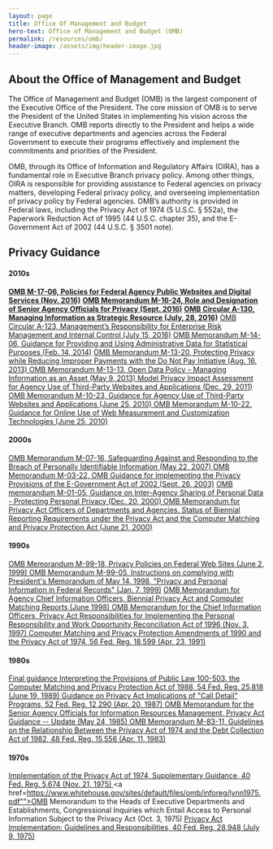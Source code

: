 ```yaml
---
layout: page
title: Office Of Management and Budget
hero-text: Office of Management and Budget (OMB)
permalink: /resources/omb/
header-image: /assets/img/header-image.jpg
---
```

## About the Office of Management and Budget
The Office of Management and Budget (OMB) is the largest component of the Executive Office of the President. The core mission of OMB is to serve the President of the United States in implementing his vision across the Executive Branch. OMB reports directly to the President and helps a wide range of executive departments and agencies across the Federal Government to execute their programs effectively and implement the commitments and priorities of the President.

OMB, through its Office of Information and Regulatory Affairs (OIRA), has a fundamental role in Executive Branch privacy policy. Among other things, OIRA is responsible for providing assistance to Federal agencies on privacy matters, developing Federal privacy policy, and overseeing implementation of privacy policy by Federal agencies. OMB’s authority is provided in Federal laws, including the Privacy Act of 1974 (5 U.S.C. § 552a), the Paperwork Reduction Act of 1995 (44 U.S.C. chapter 35), and the E-Government Act of 2002 (44 U.S.C. § 3501 note).


## Privacy Guidance
#### 2010s
  <a href="https://www.whitehouse.gov/sites/default/files/omb/memoranda/2017/m-17-06.pdf"><b>OMB M-17-06, Policies for Federal Agency Public Websites and Digital Services (Nov. 2016)</b></a>
  <a href="https://www.whitehouse.gov/sites/default/files/omb/memoranda/2016/m_16_24_0.pdf"><b>OMB Memorandum M-16-24, Role and Designation of Senior Agency Officials for Privacy (Sept. 2016)</b></a>
  <a href="https://www.whitehouse.gov/sites/default/files/omb/assets/OMB/circulars/a130/a130revised.pdf"><b>OMB Circular A-130, Managing Information as Strategic Resource (July, 28, 2016)</b></a>
  <a href="https://www.whitehouse.gov/sites/default/files/omb/memoranda/2016/m-16-17.pdf">OMB Circular A-123, Management’s Responsibility for Enterprise Risk Management and Internal Control (July 15, 2016)</a>
  <a href="https://www.whitehouse.gov/sites/default/files/omb/memoranda/2014/m-14-06.pdf">OMB Memorandum M-14-06, Guidance for Providing and Using Administrative Data for Statistical Purposes (Feb. 14, 2014)</a>
  <a href="https://www.whitehouse.gov/sites/default/files/omb/memoranda/2013/m-13-20.pdf">OMB Memorandum M-13-20, Protecting Privacy while Reducing Improper Payments with the Do Not Pay Initiative (Aug. 16, 2013) </a>
  <a href="https://www.whitehouse.gov/sites/default/files/omb/memoranda/2013/m-13-13.pdf">OMB Memorandum M-13-13, Open Data Policy – Managing Information as an Asset (May 9, 2013) </a>
  <a href="https://www.whitehouse.gov/sites/default/files/omb/inforeg/info_policy/model-pia-agency-use-third-party-websites-and-applications.pdf">Model Privacy Impact Assessment for Agency Use of Third-Party Websites and Applications (Dec. 29, 2011) </a>
  <a href="https://www.whitehouse.gov/sites/default/files/omb/assets/memoranda_2010/m10-23.pdf">OMB Memorandum M-10-23, Guidance for Agency Use of Third-Party Websites and Applications (June 25, 2010) </a>
  <a href="https://www.whitehouse.gov/sites/default/files/omb/assets/memoranda_2010/m10-22.pdf">OMB Memorandum M-10-22, Guidance for Online Use of Web Measurement and Customization Technologies (June 25, 2010) </a>

#### 2000s
  <a href="https://www.whitehouse.gov/sites/default/files/omb/assets/omb/memoranda/fy2007/m07-16.pdf">OMB Memorandum M-07-16, Safeguarding Against and Responding to the Breach of Personally Identifiable Information (May 22, 2007) </a>
  <a href="https://www.whitehouse.gov/omb/memoranda_m03-22">OMB Memorandum M-03-22, OMB Guidance for Implementing the Privacy Provisions of the E-Government Act of 2002 (Sept. 26, 2003)</a>
  <a href="https://www.whitehouse.gov/omb/memoranda_m01-05/">OMB memorandum M-01-05, Guidance on Inter-Agency Sharing of Personal Data - Protecting Personal Privacy (Dec. 20, 2000) </a>
  <a href="https://www.whitehouse.gov/sites/default/files/omb/assets/omb/inforeg/spotila62100.pdf">OMB Memorandum for Privacy Act Officers of Departments and Agencies, Status of Biennial Reporting Requirements under the Privacy Act and the Computer Matching and Privacy Protection Act (June 21, 2000) </a>

#### 1990s
  <a href="http://web.archive.org/web/20161203061352/https://www.whitehouse.gov/omb/memoranda_m99-18">OMB Memorandum M-99-18, Privacy Policies on Federal Web Sites (June 2, 1999) </a>
  <a href="https://www.whitehouse.gov/omb/memoranda_m99-05">OMB Memorandum M-99-05, Instructions on complying with President's Memorandum of May 14, 1998, "Privacy and Personal Information in Federal Records" (Jan. 7, 1999)</a>
  <a href="https://www.whitehouse.gov/omb/inforeg_datacall/">OMB Memorandum for Agency Chief Information Officers, Biennial Privacy Act and Computer Matching Reports (June 1998) </a>
  <a href="https://www.whitehouse.gov/sites/default/files/omb/assets/omb/inforeg/katzen_prwora.pdf">OMB Memorandum for the Chief Information Officers, Privacy Act Responsibilities for Implementing the Personal Responsibility and Work Opportunity Reconciliation Act of 1996 (Nov. 3, 1997) </a>
  <a href="https://www.whitehouse.gov/sites/default/files/omb/assets/omb/inforeg/computer_amendments1991.pdf">Computer Matching and Privacy Protection Amendments of 1990 and the Privacy Act of 1974, 56 Fed. Reg. 18,599 (Apr. 23, 1991) </a>

#### 1980s
  <a href="https://www.whitehouse.gov/sites/default/files/omb/inforeg/final_guidance_pl100-503.pdf">Final guidance Interpreting the Provisions of Public Law 100-503, the Computer Matching and Privacy Protection Act of 1988, 54 Fed. Reg. 25,818 (June 19, 1989) </a>
  <a href="https://www.whitehouse.gov/sites/default/files/omb/assets/omb/inforeg/guidance_privacy_act.pdf">Guidance on Privacy Act Implications of "Call Detail" Programs, 52 Fed. Reg. 12,290 (Apr. 20, 1987) </a>
  <a href="https://www.whitehouse.gov/sites/default/files/omb/assets/omb/inforeg/guidance1985.pdf">OMB Memorandum for the Senior Agency Officials for Information Resources Management, Privacy Act Guidance -- Update (May 24, 1985) </a>
  <a href="https://www.whitehouse.gov/sites/default/files/omb/assets/omb/inforeg/guidance1983.pdf">OMB Memorandum M-83-11, Guidelines on the Relationship Between the Privacy Act of 1974 and the Debt Collection Act of 1982, 48 Fed. Reg. 15,556 (Apr. 11, 1983) </a>

#### 1970s
  <a href="https://www.whitehouse.gov/sites/default/files/omb/assets/omb/inforeg/implementation1974.pdf">Implementation of the Privacy Act of 1974, Supplementary Guidance, 40 Fed. Reg. 5,674 (Nov. 21, 1975) </a>
  <a href=https://www.whitehouse.gov/sites/default/files/omb/inforeg/lynn1975.pdf"">OMB Memorandum to the Heads of Executive Departments and Establishments, Congressional Inquiries which Entail Access to Personal Information Subject to the Privacy Act (Oct. 3, 1975)</a>
  <a href="https://www.whitehouse.gov/sites/default/files/omb/assets/omb/inforeg/implementation_guidelines.pdf">Privacy Act Implementation: Guidelines and Responsibilities, 40 Fed. Reg. 28,948 (July 9, 1975)</a>
